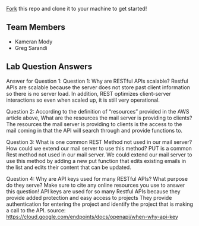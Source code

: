 [Fork](https://docs.github.com/en/get-started/quickstart/fork-a-repo) this repo and clone it to your machine to get started!

## Team Members
- Kameran Mody
- Greg Sarandi

## Lab Question Answers

Answer for Question 1: 
Question 1: Why are RESTful APIs scalable?
Restful APIs are scalable because the server does not 
store past client information so there is no server load. In addition,
REST optimizes client-server interactions so even when scaled up,
it is still very operational.  

Question 2: According to the definition of “resources” provided in the AWS article above,
What are the resources the mail server is providing to clients?
The resources the mail server is providing to clients is the access to the mail coming in 
that the API will search through and provide functions to. 


Question 3: What is one common REST Method not used in our mail server? How could
we extend our mail server to use this method?
PUT is a common Rest method not used in our mail server. We could extend our mail server
to use this method by adding a new put function that edits existing emails in the list
and edits their content that can be updated.



Question 4: Why are API keys used for many RESTful APIs? What purpose do they
serve? Make sure to cite any online resources you use to answer this question!
API keys are used for so many Restful APIs because they provide added protection and easy access to projects
They provide authentication for entering the project and identify the project
that is making a call to the API. 
source: https://cloud.google.com/endpoints/docs/openapi/when-why-api-key 
